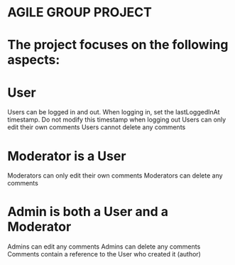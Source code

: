 # AGILE GROUP PROJECT
# The project focuses on the following aspects:


# User
Users can be logged in and out.
When logging in, set the lastLoggedInAt timestamp. Do not modify this timestamp when logging out
Users can only edit their own comments
Users cannot delete any comments

# Moderator is a User
Moderators can only edit their own comments
Moderators can delete any comments

# Admin is both a User and a Moderator
Admins can edit any comments
Admins can delete any comments
Comments contain a reference to the User who created it (author)

